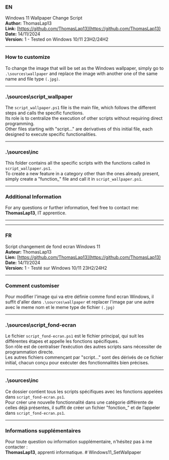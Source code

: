 ﻿### EN

Windows 11 Wallpaper Change Script  
**Author:** ThomasLap13  
**Link:** [https://github.com/ThomasLap13](https://github.com/ThomasLap13)  
**Date:** 14/11/2024  
**Version:** 1 - Tested on Windows 10/11 23H2/24H2  

---

### How to customize

To change the image that will be set as the Windows wallpaper, simply go to `.\sources\wallpaper` and replace the image with another one of the same name and file type `(.jpg)`.

---

### .\sources\script_wallpaper

The `script_wallpaper.ps1` file is the main file, which follows the different steps and calls the specific functions.  
Its role is to centralize the execution of other scripts without requiring direct programming.  
Other files starting with "script..." are derivatives of this initial file, each designed to execute specific functionalities.

---

### .\sources\inc

This folder contains all the specific scripts with the functions called in `script_wallpaper.ps1`.  
To create a new feature in a category other than the ones already present, simply create a "function_" file and call it in `script_wallpaper.ps1`.

---

### Additional Information

For any questions or further information, feel free to contact me:  
**ThomasLap13**, IT apprentice.

---
---

### FR

Script changement de fond ecran Windows 11  
**Auteur:** ThomasLap13  
**Lien:** [https://github.com/ThomasLap13](https://github.com/ThomasLap13)  
**Date:** 14/11/2024  
**Version:** 1 - Testé sur Windows 10/11 23H2/24H2  

---

### Comment customiser

Pour modifier l'image qui va etre définie comme fond ecran Windows, il suffit d'aller dans `.\sources\wallpaper` et replacer l'image par une autre avec le meme nom et le meme type de fichier `(.jpg)`

---

### .\sources\script_fond-ecran

Le fichier `script_fond-ecran.ps1` est le fichier principal, qui suit les différentes étapes et appelle les fonctions spécifiques.  
Son rôle est de centraliser l’exécution des autres scripts sans nécessiter de programmation directe.  
Les autres fichiers commençant par "script..." sont des dérivés de ce fichier initial, chacun conçu pour exécuter des fonctionnalités bien précises.

---

### .\sources\inc

Ce dossier contient tous les scripts spécifiques avec les fonctions appelées dans `script_fond-ecran.ps1`.  
Pour créer une nouvelle fonctionnalité dans une catégorie différente de celles déjà présentes, il suffit de créer un fichier "fonction_" et de l’appeler dans `script_fond-ecran.ps1`.

---

### Informations supplémentaires

Pour toute question ou information supplémentaire, n'hésitez pas à me contacter :  
**ThomasLap13**, apprenti informatique.  # Windows11_SetWallpaper
